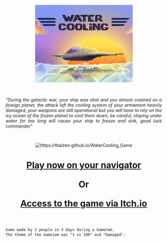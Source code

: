 <p align="center">
<img src="img/titre.png" alt="WaterCooling">
    
</p>

‎

<p align="justify">
<i>
"During the galactic war, your ship was shot and you almost crashed on a foreign planet, 
the attack left the cooling system of your armament heavily damaged,
your weapons are still operational but you will have to rely on the icy ocean of the frozen planet to cool them down,
be careful, staying under water for too long will cause your ship to freeze and sink, good luck commander"
</i>

‎

</p>
<p align="center">
    <img width="800" src="img\WaterCooling.gif" alt="https://thalzen.github.io/WaterCooling_Game"/>
</p>
    <h1 align="center">

[Play now on your navigator](https://thalzen.github.io/WaterCooling_Game)

Or

[Access to the game via Itch.io](https://panda13940.itch.io/water-cooling)
</h1>

‎


<p align="center">

    Game made by 2 people in 3 days during a GameJam.
    The theme of the GameJam was "1 vs 100" and "Damaged".
</p>


